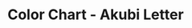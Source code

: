 ---
layout: videojs
title: Color Chart - Akubi Letter
category: mv
description: >
    Lyrics: Akimoto Yasushi

    Music & Arrangement: Kadono Shouwa

    Director: Yamaguchi Yono (maxilla)

    Choreographer: CRE8BOY
    
    Producer: Kohama Hajime (P.I.C.S.)
    
    Production: P.I.C.S. (P.I.C.S.)

    Translated by @sasori39883522
subtitles: 日向坂46あくびLetter.en.vtt
video_url: https://www.youtube.com/watch?v=KcpvHDt0bPc
thumbnail: https://i.ytimg.com/vi/KcpvHDt0bPc/maxresdefault.jpg
hinatrivia: https://x.com/hinatacampaign/status/1791334600549060710
lang: en
upload_date: 2021-10-05
lyrics: >+
    On the mahogany table, 
    rewriting the letter over and over again

    Tonight, as always, 
    my only ally is milk tea

    How long have I been 
    thinking about that person?

    Even the moon in the night sky 
    must have been watching me


    Closing my eyes, biting my lips, 
    searching endlessly

    For an exit hidden deep 
    within the fog of my heart


    Whenever I have sleepless nights, 
    I always wonder why I love you so much

    Your smile, your gestures, 
    your voice, and even your back

    Dozens, no, hundreds of times, 
    I’ve imagined the same things

    And so, until the dawn breaks

    Yawning, I write my love letter


    From the hem of the antique curtains
    spills the sunrise

    I wanted to confess, but I ran out of time

    Surely, I could never love anyone else

    Even the little birds nearby 
    chirp in agreement


    Lying on a bed without a single wrinkle

    With just the lingering warmth 
    of the wood stove, I feel happiness


    When sleep finally comes, I’ll 
    unknowingly dream of my wishes fulfilled—

    Strolling with arms linked, 
    down an avenue of trees on the weekend

    Sitting on a bench somewhere

    All the feelings I’ve kept hidden 
    until that day

    I'll gently reveal them in a love letter


    Anyone who falls in love loses sleep, 
    don’t they?

    How many more long winters must pass?


    Whenever I have sleepless nights, 
    I always wonder why I love you so much

    Your smile, your gestures, 
    your voice, and even your back

    Dozens, no, hundreds of times, 
    I’ve imagined the same things

    And so, until the dawn breaks

    Yawning, I write my love letter
---